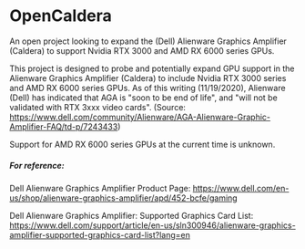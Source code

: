 # OpenCaldera
An open project looking to expand the (Dell) Alienware Graphics Amplifier (Caldera) to support Nvidia RTX 3000 and AMD RX 6000 series GPUs.

This project is designed to probe and potentially expand GPU support in the Alienware Graphics Amplifier (Caldera) to include Nvidia RTX 3000 series and AMD RX 6000 series GPUs.
As of this writing (11/19/2020), Alienware (Dell) has indicated that AGA is "soon to be end of life", and "will not be validated with RTX 3xxx video cards". 
(Source: https://www.dell.com/community/Alienware/AGA-Alienware-Graphic-Amplifier-FAQ/td-p/7243433)

Support for AMD RX 6000 series GPUs at the current time is unknown.

##### For reference:

Dell Alienware Graphics Amplifier Product Page:
https://www.dell.com/en-us/shop/alienware-graphics-amplifier/apd/452-bcfe/gaming

Dell Alienware Graphics Amplifier: Supported Graphics Card List:
https://www.dell.com/support/article/en-us/sln300946/alienware-graphics-amplifier-supported-graphics-card-list?lang=en
